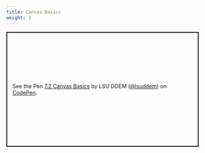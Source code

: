 ```yaml
---
title: Canvas Basics
weight: 2
---
```


<p class="codepen" data-height="600" data-theme-id="35490" data-default-tab="js,result" data-user="lsuddem" data-slug-hash="621c2c879b7b379ab86830b22e631da5" data-editable="true" style="height: 300px; box-sizing: border-box; display: flex; align-items: center; justify-content: center; border: 2px solid black; margin: 1em 0; padding: 1em;" data-pen-title="7.2 Canvas Basics">
  <span>See the Pen <a href="https://codepen.io/lsuddem/pen/621c2c879b7b379ab86830b22e631da5/">
  7.2 Canvas Basics</a> by LSU DDEM (<a href="https://codepen.io/lsuddem">@lsuddem</a>)
  on <a href="https://codepen.io">CodePen</a>.</span>
</p>
<script async src="https://static.codepen.io/assets/embed/ei.js"></script>